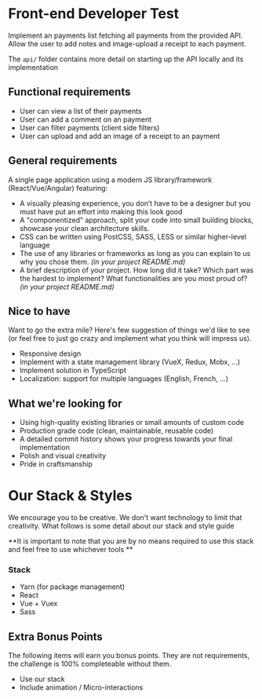 # Front-end Developer Test
Implement an payments list fetching all payments from the provided API. Allow the user to add notes and image-upload a receipt to each payment.

The `api/` folder contains more detail on starting up the API locally and its implementation

## Functional requirements
- User can view a list of their payments
- User can add a comment on an payment
- User can filter payments (client side filters)
- User can upload and add an image of a receipt to an payment

## General requirements
A single page application using a modern JS library/framework (React/Vue/Angular) featuring:
- A visually pleasing experience, you don’t have to be a designer but you must have put an effort into making this look good
- A "componentized" approach, split your code into small building blocks, showcase your clean architecture skills.
- CSS can be written using PostCSS, SASS, LESS or similar higher-level language
- The use of any libraries or frameworks as long as you can explain to us why you chose them. _(in your project README.md)_
- A brief description of your project. How long did it take? Which part was the hardest to implement? What functionalities are you most proud of? _(in your project README.md)_

## Nice to have
Want to go the extra mile? Here's few suggestion of things we'd like to see (or feel free to just go crazy and implement what you think will impress us).
- Responsive design
- Implement with a state management library (VueX, Redux, Mobx, ...)
- Implement solution in TypeScript
- Localization: support for multiple languages (English, French, ...)

## What we're looking for
- Using high-quality existing libraries or small amounts of custom code
- Production grade code (clean, maintainable, reusable code)
- A detailed commit history shows your progress towards your final implementation
- Polish and visual creativity
- Pride in craftsmanship

# Our Stack & Styles
We encourage you to be creative. We don't want technology to limit that creativity. What follows is some detail about our stack and style guide

**It is important to note that you are by no means required to use this stack and feel free to use whichever tools **

### Stack
- Yarn (for package management)
- React
- Vue + Vuex 
- Sass

## Extra Bonus Points
The following items will earn you bonus points. They are not requirements, the challenge is 100% completeable without them. 
- Use our stack
- Include animation / Micro-interactions